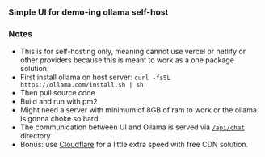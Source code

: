 ### Simple UI for demo-ing ollama self-host

### Notes
* This is for self-hosting only, meaning cannot use vercel or netlify or other providers because this is meant to work as a one package solution.
* First install ollama on host server: `curl -fsSL https://ollama.com/install.sh | sh`
* Then pull source code
* Build and run with pm2
* Might need a server with minimum of 8GB of ram to work or the ollama is gonna choke so hard.
* The communication between UI and Ollama is served via [`/api/chat`](https://github.com/Czer0C/botchat-ollama/blob/main/app/api/chat/route.ts) directory
* Bonus: use [Cloudflare](https://www.cloudflare.com/) for a little extra speed with free CDN solution.
